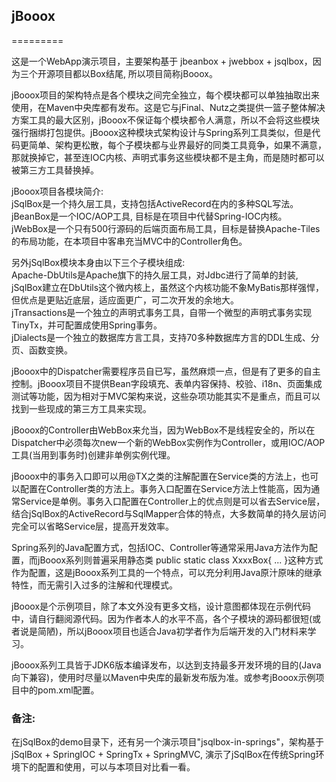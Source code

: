 ## jBooox
=========

这是一个WebApp演示项目，主要架构基于 jbeanbox + jwebbox + jsqlbox，因为三个开源项目都以Box结尾, 所以项目简称jBooox。  

jBooox项目的架构特点是各个模块之间完全独立，每个模块都可以单独抽取出来使用，在Maven中央库都有发布。这是它与jFinal、Nutz之类提供一篮子整体解决方案工具的最大区别，jBooox不保证每个模块都令人满意，所以不会将这些模块强行捆绑打包提供。jBooox这种模块式架构设计与Spring系列工具类似，但是代码更简单、架构更松散，每个子模块都与业界最好的同类工具竟争，如果不满意，那就换掉它，甚至连IOC内核、声明式事务这些模块都不是主角，而是随时都可以被第三方工具替换掉。

jBooox项目各模块简介:   
jSqlBox是一个持久层工具，支持包括ActiveRecord在内的多种SQL写法。  
jBeanBox是一个IOC/AOP工具, 目标是在项目中代替Spring-IOC内核。  
jWebBox是一个只有500行源码的后端页面布局工具，目标是替换Apache-Tiles的布局功能，在本项目中客串充当MVC中的Controller角色。  

另外jSqlBox模块本身由以下三个子模块组成:  
Apache-DbUtils是Apache旗下的持久层工具，对Jdbc进行了简单的封装, jSqlBox建立在DbUtils这个微内核上，虽然这个内核功能不象MyBatis那样强悍，但优点是更贴近底层，适应面更广，可二次开发的余地大。  
jTransactions是一个独立的声明式事务工具，自带一个微型的声明式事务实现TinyTx，并可配置成使用Spring事务。  
jDialects是一个独立的数据库方言工具，支持70多种数据库方言的DDL生成、分页、函数变换。  

jBooox中的Dispatcher需要程序员自已写，虽然麻烦一点，但是有了更多的自主控制。jBooox项目不提供Bean字段填充、表单内容保持、校验、i18n、页面集成测试等功能，因为相对于MVC架构来说，这些杂项功能其实不是重点，而且可以找到一些现成的第三方工具来实现。  

jBooox的Controller由WebBox来允当，因为WebBox不是线程安全的，所以在Dispatcher中必须每次new一个新的WebBox实例作为Controller，或用IOC/AOP工具(当用到事务时)创建非单例实例代理。  

jBooox中的事务入口即可以用@TX之类的注解配置在Service类的方法上，也可以配置在Controller类的方法上。事务入口配置在Service方法上性能高，因为通常Service是单例。事务入口配置在Controller上的优点则是可以省去Service层，结合jSqlBox的ActiveRecord与SqlMapper合体的特点，大多数简单的持久层访问完全可以省略Service层，提高开发效率。  

Spring系列的Java配置方式，包括IOC、Controller等通常采用Java方法作为配置，而jBooox系列则普遍采用静态类 public static class XxxxBox{ ... }这种方式作为配置，这是jBooox系列工具的一个特点，可以充分利用Java原汁原味的继承特性，而无需引入过多的注解和代理模式。  

jBooox是个示例项目，除了本文外没有更多文档，设计意图都体现在示例代码中，请自行翻阅源代码。因为作者本人的水平不高，各个子模块的源码都很短(或者说是简陋)，所以jBooox项目也适合Java初学者作为后端开发的入门材料来学习。  

jBooox系列工具皆于JDK6版本编译发布，以达到支持最多开发环境的目的(Java向下兼容)，使用时尽量以Maven中央库的最新发布版为准。或参考jBooox示例项目中的pom.xml配置。  

 
### 备注:
在jSqlBox的demo目录下，还有另一个演示项目"jsqlbox-in-springs"，架构基于 jSqlBox + SpringIOC + SpringTx + SpringMVC,  演示了jSqlBox在传统Spring环境下的配置和使用，可以与本项目对比看一看。  